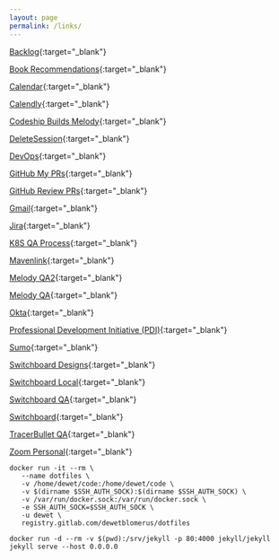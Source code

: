 ```yaml
---
layout: page
permalink: /links/
---
```


[Backlog](https://salesloft.atlassian.net/secure/RapidBoard.jspa?rapidView=3&projectKey=SL&view=planning.nodetail&quickFilter=83){:target="\_blank"}

[Book Recommendations](https://trello.com/b/7ewcVqv3/cultue-of-learning){:target="\_blank"}

[Calendar](https://calendar.google.com/calendar/render?pli=1#main_7){:target="\_blank"}

[Calendly](https://calendly.com/dewet/30min){:target="\_blank"}

[Codeship Builds Melody](https://app.codeship.com/projects/19477){:target="\_blank"}

[DeleteSession](chrome://settings/content/cookies){:target="\_blank"}

[DevOps](http://devops.salesloft.com/){:target="\_blank"}

[GitHub My PRs](https://github.com/pulls?utf8=%E2%9C%93&q=is%3Aopen+is%3Apr+author%3Adewetblomerus){:target="\_blank"}

[GitHub Review PRs](https://github.com/pulls?utf8=%E2%9C%93&q=is%3Aopen+is%3Apr+is%3Aprivate+label%3A%22ready+for+review%22+review%3Arequired){:target="\_blank"}

[Gmail](https://gmail.com){:target="\_blank"}

[Jira](https://salesloft.atlassian.net/secure/RapidBoard.jspa?rapidView=70){:target="\_blank"}

[K8S QA Process](https://salesloft.atlassian.net/wiki/spaces/DEVOPS/pages/82378753/Kubernetes+QA+FAQ){:target="\_blank"}

[Mavenlink](https://salesloft.mavenlink.com/projects){:target="\_blank"}

[Melody QA2](https://accounts2.qasalesloft.com/sign_in){:target="\_blank"}

[Melody QA](https://accounts.qasalesloft.com/sign_in){:target="\_blank"}

[Okta](https://salesloft.okta.com/app/UserHome){:target="\_blank"}

[Professional Development Initiative (PDI)](https://docs.google.com/a/salesloft.com/forms/d/e/1FAIpQLSdgZzTPwA2CejT0XLt1WVjtd0InwZ7WG705UjtEb2CER-U56Q/viewform){:target="\_blank"}

[Sumo](https://service.us2.sumologic.com/ui/bento.html#/workspace/default/search/view/600d6994_a887_6d39_3254_8ea35ee5bde5){:target="\_blank"}

[Switchboard Designs](https://salesloft.invisionapp.com/share/B2KFBQZHNJV#/screens/301798922){:target="\_blank"}

[Switchboard Local](https://localhost.salesloft.com:8989){:target="\_blank"}

[Switchboard QA](https://switchboard.qasalesloft.com){:target="\_blank"}

[Switchboard](https://switchboard.salesloft.com){:target="\_blank"}

[TracerBullet QA](https://tracer-bullet.qasalesloft.com/){:target="\_blank"}

[Zoom Personal](https://salesloft.zoom.us/my/dewetb){:target="\_blank"}

```
docker run -it --rm \
   --name dotfiles \
   -v /home/dewet/code:/home/dewet/code \
   -v $(dirname $SSH_AUTH_SOCK):$(dirname $SSH_AUTH_SOCK) \
   -v /var/run/docker.sock:/var/run/docker.sock \
   -e SSH_AUTH_SOCK=$SSH_AUTH_SOCK \
   -u dewet \
   registry.gitlab.com/dewetblomerus/dotfiles
```

`docker run -d --rm -v $(pwd):/srv/jekyll -p 80:4000 jekyll/jekyll jekyll serve --host 0.0.0.0`
